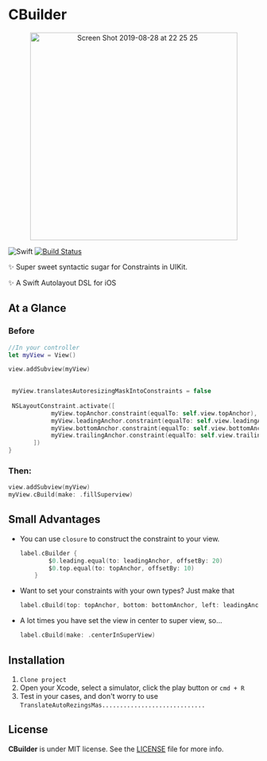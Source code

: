# CBuilder

<p align="center">
    <img width="417" alt="Screen Shot 2019-08-28 at 22 25 25" src="https://user-images.githubusercontent.com/32227073/63903129-c1a33000-c9e2-11e9-9031-9e35b0862b14.png">
</p>

![Swift](https://img.shields.io/badge/Swift-5.0-orange.svg)
[![Build Status](https://travis-ci.org/ViniciusDeep/CBuilder.svg?branch=master)](https://travis-ci.org/ViniciusDeep/CBuilder)



✨ Super sweet syntactic sugar for Constraints in UIKit.

✨ A Swift Autolayout DSL for iOS


## At a Glance

### Before

```swift
//In your controller
let myView = View()

view.addSubview(myView)

    
 myView.translatesAutoresizingMaskIntoConstraints = false
       
 NSLayoutConstraint.activate([
            myView.topAnchor.constraint(equalTo: self.view.topAnchor),
            myView.leadingAnchor.constraint(equalTo: self.view.leadingAnchor),
            myView.bottomAnchor.constraint(equalTo: self.view.bottomAnchor),
            myView.trailingAnchor.constraint(equalTo: self.view.trailingAnchor)
       ])
}
```

### Then:

```swift
view.addSubview(myView)
myView.cBuild(make: .fillSuperview)

```

## Small Advantages

- You can use `closure` to construct the constraint to your view.

    ```swift
    label.cBuilder {
            $0.leading.equal(to: leadingAnchor, offsetBy: 20)
            $0.top.equal(to: topAnchor, offsetBy: 10)
        }
    ```

- Want to set your constraints with your own types? Just make that

    ```swift
    label.cBuild(top: topAnchor, bottom: bottomAnchor, left: leadingAnchor, right: trailingAnchor) 
    ```

- A lot times you have set the view in center to super view, so...

    ```swift
   label.cBuild(make: .centerInSuperView)
    ```


## Installation
1. `Clone project`
2. Open your Xcode, select a simulator, click the play button or `cmd + R`
3. Test in your cases, and don't worry to use `TranslateAutoRezingsMas.............................`
 

## License

**CBuilder** is under MIT license. See the [LICENSE](LICENSE) file for more info.
